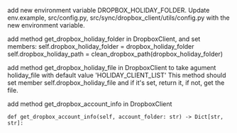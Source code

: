 add new environment variable DROPBOX_HOLIDAY_FOLDER.
Update env.example, src/config.py, src/sync/dropbox_client/utils/config.py with the new environment variable.

add method get_dropbox_holiday_folder in DropboxClient, and set members:
        self.dropbox_holiday_folder = dropbox_holiday_folder 
        self.dropbox_holiday_path = clean_dropbox_path(dropbox_holiday_folder) 


add method get_dropbox_holiday_file in DropboxClient to take agument holiday_file with default value 'HOLIDAY_CLIENT_LIST'
This method should set member self.dropbox_holiday_file and if it's set, return it, if not, get the file.

add method get_dropbox_account_info in DropboxClient 

    def get_dropbox_account_info(self, account_folder: str) -> Dict[str, str]:



